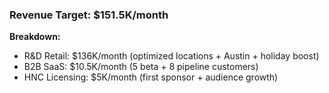 ### Revenue Target: $151.5K/month

**Breakdown:**

- R&D Retail: $136K/month (optimized locations + Austin + holiday boost)
- B2B SaaS: $10.5K/month (5 beta + 8 pipeline customers)
- HNC Licensing: $5K/month (first sponsor + audience growth)

